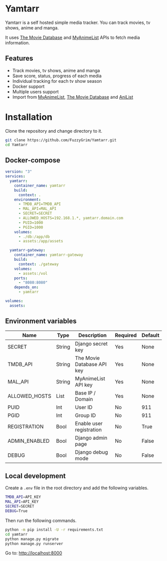 # Yamtarr

Yamtarr is a self hosted simple media tracker. You can track movies, tv shows, anime and manga.

It uses [The Movie Database](https://www.themoviedb.org/) and [MyAnimeList](https://myanimelist.net/) APIs to fetch media information.

## Features

- Track movies, tv shows, anime and manga
- Save score, status, progress of each media
- Individual tracking for each tv show season
- Docker support
- Multiple users support
- Import from [MyAnimeList](https://myanimelist.net/), [The Movie Database](https://www.themoviedb.org/) and [AniList](https://anilist.co/)

# Installation

Clone the repository and change directory to it.

```bash
git clone https://github.com/FuzzyGrim/Yamtarr.git
cd Yamtarr
```

## Docker-compose

```yml
version: "3"
services:
  yamtarr:
    container_name: yamtarr
    build:
      context: .
    environment:
      - TMDB_API=TMDB_API
      - MAL_API=MAL_API
      - SECRET=SECRET
      - ALLOWED_HOSTS=192.168.1.*, yamtarr.domain.com
      - PUID=1000
      - PGID=1000
    volumes:
      - ./db:/app/db
      - assets:/app/assets

  yamtarr-gateway:
    container_name: yamtarr-gateway
    build:
      context: ./gateway
    volumes:
      - assets:/vol
    ports:
      - "8080:8080"
    depends_on:
      - yamtarr

volumes:
  assets:
```

## Environment variables

| Name           |  Type       | Description                | Required     | Default  |
| -------------- | ----------- | -------------------------- | ------------ | -------- |
| SECRET         | String      | Django secret key          | Yes          | None     |
| TMDB_API       | String      | The Movie Database API key | Yes          | None     |
| MAL_API        | String      | MyAnimeList API key        | Yes          | None     |
| ALLOWED_HOSTS  | List        | Base IP / Domain           | Yes          | None     |
| PUID           | Int         | User ID                    | No           | 911      |
| PGID           | Int         | Group ID                   | No           | 911      |
| REGISTRATION   | Bool        | Enable user registration   | No           | True     |
| ADMIN_ENABLED  | Bool        | Django admin page          | No           | False    |
| DEBUG          | Bool        | Django debug mode          | No           | False    |


## Local development

Create a `.env` file in the root directory and add the following variables.

```bash
TMDB_API=API_KEY
MAL_API=API_KEY
SECRET=SECRET
DEBUG=True
```

Then run the following commands.

```bash
python -m pip install -U -r requirements.txt
cd yamtarr
python manage.py migrate
python manage.py runserver
```

Go to: [http://localhost:8000](http://localhost:8000)